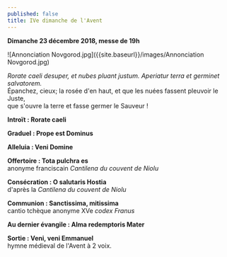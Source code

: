 ```yaml
---
published: false
title: IVe dimanche de l'Avent
---
```

**Dimanche 23 décembre 2018, messe de 19h**

![Annonciation Novgorod.jpg]({{site.baseurl}}/images/Annonciation Novgorod.jpg)


*Rorate caeli desuper, et nubes pluant justum. Aperiatur terra et germinet salvatorem.*  
Épanchez, cieux; la rosée d'en haut, et que les nuées fassent pleuvoir le Juste,  
que s'ouvre la terre et fasse germer le Sauveur !

**Introït : Rorate caeli**  

**Graduel : Prope est Dominus**

**Alleluia : Veni Domine**

**Offertoire : Tota pulchra es**  
anonyme franciscain *Cantilena du couvent de Niolu*

**Consécration : O salutaris Hostia**  
d'après la *Cantilena du couvent de Niolu*

**Communion : Sanctissima, mitissima**  
cantio tchèque anonyme XVe *codex Franus*

**Au dernier évangile : Alma redemptoris Mater**  

**Sortie : Veni, veni Emmanuel**  
hymne médieval de l'Avent à 2 voix.